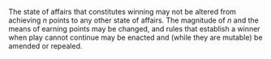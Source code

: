 The state of affairs that constitutes winning may not be altered from achieving _n_ points to any other state of affairs. The magnitude of _n_ and the means of earning points may be changed, and rules that establish a winner when play cannot continue may be enacted and (while they are mutable) be amended or repealed.
